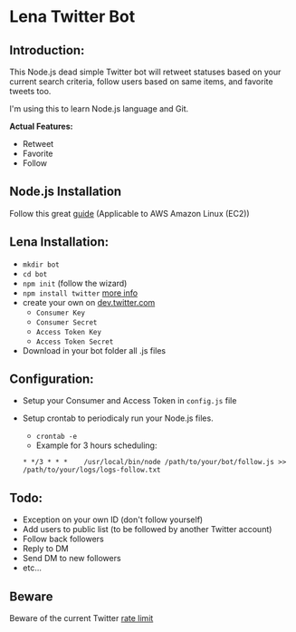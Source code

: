 # Lena Twitter Bot

## Introduction:

This Node.js dead simple Twitter bot will retweet statuses based on your current search criteria, follow users based on same items, and favorite tweets too.

I'm using this to learn Node.js language and Git.

**Actual Features:** 
- Retweet
- Favorite
- Follow

## Node.js Installation
Follow this great [guide](https://gist.github.com/nrollr/325e9bc4c35a0523d290b38cfa3c5142) (Applicable to AWS Amazon Linux (EC2))

## Lena Installation:
- `mkdir bot`
- `cd bot`
- `npm init` (follow the wizard)
- `npm install twitter` [more info](https://www.npmjs.com/package/twitter)
- create your own on [dev.twitter.com](https://dev.twitter.com/)
	- `Consumer Key`
	- `Consumer Secret`
	- `Access Token Key`
	- `Access Token Secret`
- Download in your bot folder all .js files

## Configuration:
- Setup your Consumer and Access Token in `config.js` file
- Setup crontab to periodicaly run your Node.js files.
	- `crontab -e`
	- Example for 3 hours scheduling: 

	`* */3 * * *	/usr/local/bin/node /path/to/your/bot/follow.js >> /path/to/your/logs/logs-follow.txt`

## Todo:

- Exception on your own ID (don't follow yourself)
- Add users to public list (to be followed by another Twitter account)
- Follow back followers
- Reply to DM
- Send DM to new followers
- etc... 

## Beware

Beware of the current Twitter [rate limit](https://dev.twitter.com/rest/public/rate-limits)